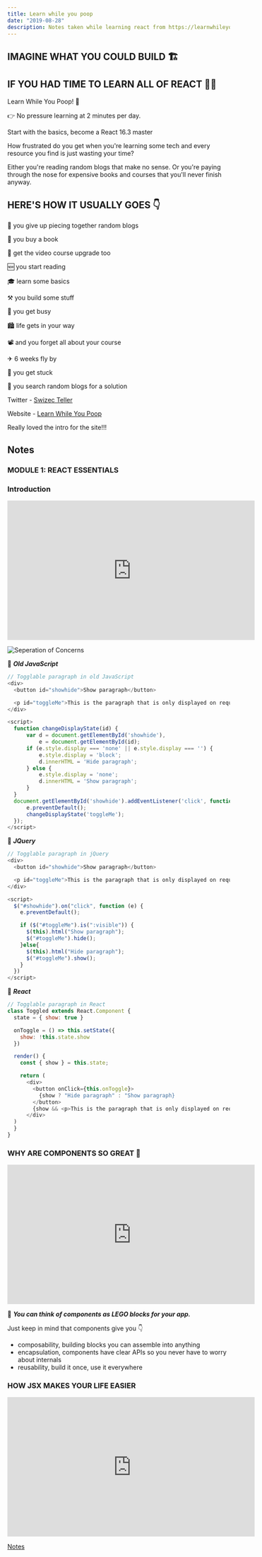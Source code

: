 ```yaml
---
title: Learn while you poop
date: "2019-08-28"
description: Notes taken while learning react from https://learnwhileyoupoop.com/
---
```


## IMAGINE WHAT YOU COULD BUILD 🏗

## IF YOU HAD TIME TO LEARN ALL OF REACT 👩‍🎓

Learn While You Poop! 💩

👉 No pressure learning at 2 minutes per day.

Start with the basics, become a React 16.3 master

How frustrated do you get when you're learning some tech and every resource you find is just wasting your time?

Either you're reading random blogs that make no sense. Or you're paying through the nose for expensive books and courses that you'll never finish anyway.

## HERE'S HOW IT USUALLY GOES 👇

🎲 you give up piecing together random blogs

📔 you buy a book

💸 get the video course upgrade too

🆕 you start reading

🎓 learn some basics

⚒ you build some stuff

💼 you get busy

🏙 life gets in your way

📽 and you forget all about your course

✈ 6 weeks fly by

👊 you get stuck

🎲 you search random blogs for a solution

Twitter - [Swizec Teller](https://twitter.com/Swizec)

Website - [Learn While You Poop](https://learnwhileyoupoop.com/)

Really loved the intro for the site!!!

## Notes

### MODULE 1: REACT ESSENTIALS

### Introduction

<iframe width="560" height="315" src="https://www.youtube.com/embed/JnMXuWy2t8A" frameborder="0" allow="accelerometer; autoplay; encrypted-media; gyroscope; picture-in-picture" allowfullscreen></iframe>

![Seperation of Concerns](images/1.png)

🌟 _**Old JavaScript**_

```js
// Togglable paragraph in old JavaScript
<div>
  <button id="showhide">Show paragraph</button>

  <p id="toggleMe">This is the paragraph that is only displayed on request.</p>
</div>

<script>
  function changeDisplayState(id) {
      var d = document.getElementById('showhide'),
          e = document.getElementById(id);
      if (e.style.display === 'none' || e.style.display === '') {
          e.style.display = 'block';
          d.innerHTML = 'Hide paragraph';
      } else {
          e.style.display = 'none';
          d.innerHTML = 'Show paragraph';
      }
  }
  document.getElementById('showhide').addEventListener('click', function (e) {
      e.preventDefault();
      changeDisplayState('toggleMe');
  });
</script>
```

🌟 _**JQuery**_

```js
// Togglable paragraph in jQuery
<div>
  <button id="showhide">Show paragraph</button>

  <p id="toggleMe">This is the paragraph that is only displayed on request.</p>
</div>

<script>
  $("#showhide").on("click", function (e) {
    e.preventDefault();

    if ($("#toggleMe").is(":visible")) {
      $(this).html("Show paragraph");
      $("#toggleMe").hide();
    }else{
      $(this).html("Hide paragraph");
      $("#toggleMe").show();
    }
  })
</script>
```

🌟 _**React**_

```js
// Togglable paragraph in React
class Toggled extends React.Component {
  state = { show: true }

  onToggle = () => this.setState({
    show: !this.state.show
  })

  render() {
    const { show } = this.state;

    return (
      <div>
        <button onClick={this.onToggle}>
          {show ? "Hide paragraph" : "Show paragraph}
        </button>
        {show && <p>This is the paragraph that is only displayed on request.</p>}
      </div>
  )
  }
}
```

### WHY ARE COMPONENTS SO GREAT 🤔

<iframe width="560" height="315" src="https://www.youtube.com/embed/MuAhztaKmZ4" frameborder="0" allow="accelerometer; autoplay; encrypted-media; gyroscope; picture-in-picture" allowfullscreen></iframe>

🌟 _**You can think of components as LEGO blocks for your app.**_

Just keep in mind that components give you 👇

- composability, building blocks you can assemble into anything
- encapsulation, components have clear APIs so you never have to worry about internals
- reusability, build it once, use it everywhere

### HOW JSX MAKES YOUR LIFE EASIER

<iframe width="560" height="315" src="https://www.youtube.com/embed/YoGTu2GkNbc" frameborder="0" allow="accelerometer; autoplay; encrypted-media; gyroscope; picture-in-picture" allowfullscreen></iframe>

[Notes](https://learnwhileyoupoop.com/react/how-jsx-makes-your-life-easier)

<!-- 🌟 _****_ -->

